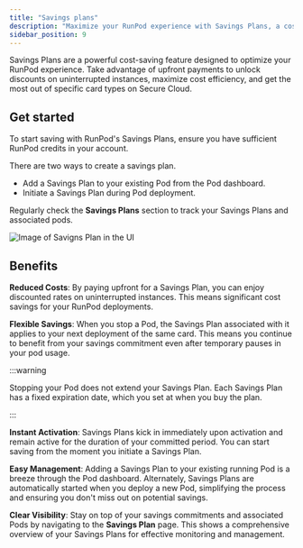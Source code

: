 ```yaml
---
title: "Savings plans"
description: "Maximize your RunPod experience with Savings Plans, a cost-saving feature that offers upfront discounts on uninterrupted instances, flexible savings, instant activation, easy management, and clear visibility."
sidebar_position: 9
---
```


Savings Plans are a powerful cost-saving feature designed to optimize your RunPod experience. 
Take advantage of upfront payments to unlock discounts on uninterrupted instances, maximize cost efficiency, and get the most out of specific card types on Secure Cloud.

## Get started

To start saving with RunPod's Savings Plans, ensure you have sufficient RunPod credits in your account.

There are two ways to create a savings plan.

- Add a Savings Plan to your existing Pod from the Pod dashboard.
- Initiate a Savings Plan during Pod deployment.

Regularly check the **Savings Plans** section to track your Savings Plans and associated pods.

![Image of Savigns Plan in the UI](/img/docs/savings-plan.png)


## Benefits

**Reduced Costs**: By paying upfront for a Savings Plan, you can enjoy discounted rates on uninterrupted instances. This means significant cost savings for your RunPod deployments.

**Flexible Savings**: When you stop a Pod, the Savings Plan associated with it applies to your next deployment of the same card. This means you continue to benefit from your savings commitment even after temporary pauses in your pod usage.

:::warning

Stopping your Pod does not extend your Savings Plan. 
Each Savings Plan has a fixed expiration date, which you set at when you buy the plan.

:::

**Instant Activation**: Savings Plans kick in immediately upon activation and remain active for the duration of your committed period. You can start saving from the moment you initiate a Savings Plan.

**Easy Management**: Adding a Savings Plan to your existing running Pod is a breeze through the Pod dashboard. Alternately, Savings Plans are automatically started when you deploy a new Pod, simplifying the process and ensuring you don't miss out on potential savings.

**Clear Visibility**: Stay on top of your savings commitments and associated Pods by navigating to the **Savings Plan** page. This shows a comprehensive overview of your Savings Plans for effective monitoring and management.
